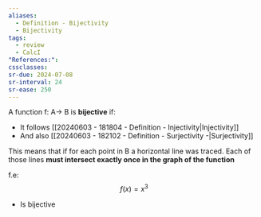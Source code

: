 ```yaml
---
aliases:
  - Definition - Bijectivity
  - Bijectivity
tags:
  - review
  - CalcI
"References:": 
cssclasses:
sr-due: 2024-07-08
sr-interval: 24
sr-ease: 250
---
```

A function f: A→ B is **bijective** if:
+ It follows [[20240603 - 181804 - Definition - Injectivity|Injectivity]]
+ And also [[20240603 - 182102 - Definition - Surjectivity -|Surjectivity]]

This means that if for each point in B a horizontal line was traced. Each of those lines **must intersect exactly once in the graph of the function**

f.e: 
$$
f(x) = x^3
$$ 
+ Is bijective
